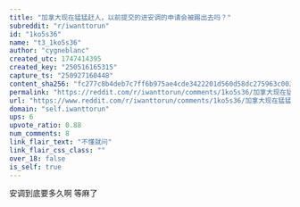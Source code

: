 ```yaml
---
title: "加拿大现在猛猛赶人，以前提交的进安调的申请会被踢出去吗？"
subreddit: "r/iwanttorun"
id: "1ko5s36"
name: "t3_1ko5s36"
author: "cygneblanc"
created_utc: 1747414395
created_key: "250516165315"
capture_ts: "250927160448"
content_sha256: "fc277c8b4deb7c7ff6b975ae4cde3422201d560d58dc275963c003bf2de6ff4c"
permalink: "https://reddit.com/r/iwanttorun/comments/1ko5s36/加拿大现在猛猛赶人以前提交的进安调的申请会被踢出去吗/"
url: "https://www.reddit.com/r/iwanttorun/comments/1ko5s36/加拿大现在猛猛赶人以前提交的进安调的申请会被踢出去吗/"
domain: "self.iwanttorun"
ups: 6
upvote_ratio: 0.88
num_comments: 8
link_flair_text: "不懂就问"
link_flair_css_class: ""
over_18: false
is_self: true
---
```


安调到底要多久啊 等麻了

